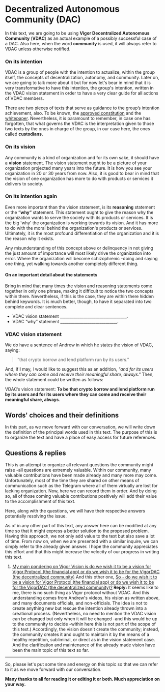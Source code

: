 
# Decentralized Autonomous Community (DAC)
In this text, we are going to be using **Vigor Decentralized Autonomous Community** (**VDAC**) as an actual example of a possibly successful case of a DAC. Also here, when the word **community** is used, it will always refer to VDAC unless otherwise notified.

### On its intention
VDAC is a group of people with the intention to actualize, within the group itself, the concepts of decentralization, autonomy, and community. Later on, we are going to talk more about it but for now let's bear in mind that it is very transformative to have this intention, the group's intention, written in the VDAC vision statement in order to have a very clear guide for all actions of VDAC members.

There are two pieces of texts that serve as guidance to the group’s intention achievement, also. To be known, the [approved constitution](https://raw.githubusercontent.com/vigorstablecoin/constitution/master/constitution.md) and the [whitepaper](https://docs.vigor.ai/docs/en/whitepaper).  Nevertheless, it is paramount to remember, in case one has forgotten, that what governs the VDAC is the interpretation given to those two texts by the ones in charge of the group, in our case here, the ones called **custodians**.

### On its vision
Any community is a kind of organization and for its own sake, it should have a **vision** statement. The vision statement ought to be a picture of your organization projected many years into the future. It is how you see your organization in 20 or 30 years from now. Also, it is good to bear in mind that the vision of one organization has more to do with products or services it delivers to society.

### On its intention again
Even more important than the vision statement, is its **reasoning** statement or the **“why”** statement. This statement ought to give the reason why the organization wants to serve the society with its products or services. It is the big 'why' the organization is working towards its vision. And it has more to do with the moral behind the organization's products or services. Ultimately, it is the most profound differentiation of the organization and it is the reason why it exists.

Any misunderstanding of this concept above or delinquency in not giving the just amount of importance will most likely drive the organization into error. Where the organization will become schizophrenic -doing and saying one thing, yet walking towards another completely different thing.   

#### On an important detail about the statements
Bring in mind that many times the vision and reasoning statements come together in only one phrase, making it difficult to notice the two concepts within there. Nevertheless, if this is the case, they are within there hidden behind keywords. It is much better, though, to have it separated into two complete and clear sentences.  

* VDAC vision statement __________________________________.
* VDAC “why” statement _____________________________.

### VDAC vision statement
We do have a sentence of Andrew in which he states the vision of VDAC, saying:

>“that crypto borrow and lend platform run by its users."

And, if I may, I would like to suggest this as an addition, _"and for its users where they can come and receive their meaningful share, always."_ Then, the whole statement could be written as follows: 

VDAC’s vision statement: **To be that crypto borrow and lend platform run by its users and for its users where they can come and receive their meaningful share, always**.

## Words' choices and their definitions
In this part, as we move forward with our conversation,  we will write down the definition of the principal words used in this text. The purpose of this is to organize the text and have a place of easy access for future references.

## Questions & replies 
This is an attempt to organize all relevant questions the community might raise -all questions are extremely valuable. Within our community, many valuable contributions have been made already and many more may come. Unfortunately, most of the time they are shared on other means of communication such as the Telegram where all of them virtually are lost for lacking organization. Now, here we can record them in order. And by doing so, all of those coming valuable contributions positively will add their value to the accomplishment of this text.

Here, along with the questions, we will have their respective answers potentially resolving the issue. 

As of in any other part of this text, any answer here can be modified at any time so that it might express a better solution to the proposed problem. Having this approach, we not only add value to the text but also save a lot of time. From now on, when we are presented with a similar inquire, we can simply refer to the already given answer. I hope the community appreciates this effort and that this might increase the velocity of our progress in writing this text.

 1. [My main pondering on Vigor Vision is do we wish it to be a vision for Vigor Protocol (the financial app) or do we wish it to be for the VigorDAC (the decentralized community)](https://t.me/vigorgov/41332) And this other one, [So - do we wish it to be a vision for Vigor Protocol (the financial app) or do we wish it to be for the VigorDAC (the decentralized community)?](https://t.me/vigorgov/41335) **Reply:** It seems like to me, there is no such thing as Vigor protocol without VDAC. And this understanding comes from Andrew's videos, his vision as written above, and many documents officials, and non-officials. The idea is not to create anything new but rescue the intention already thrown into a creational process. (Nevertheless, no need to mention the VDAC vision can be changed but only when it will be changed -and this would be up to the community to decide -within here this is not part of the scope of this text.) Accordingly, the vision doesn't create the community; instead, the community creates it and ought to maintain it by the means of a healthy repetition, subliminal, or direct as in the vision statement case. And the clarification and maintenance of the already made vision have been the main topic of this text so far.

___________________________________________________________________
So, please let's put some time and energy on this topic so that we can refer to it as we move forward with our conversation.

**Many thanks to all for reading it or editing it or both. Much appreciation on your way.**
